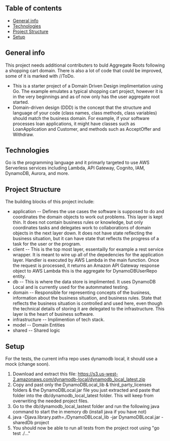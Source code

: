 ## Table of contents
* [General info](#general-info)
* [Technologies](#technologies)
* [Project Structure](#project-structure)
* [Setup](#setup)

## General info
This project needs additional contributers to buld Aggregate Roots following a shopping cart domain. There  is also a lot of code that  could be improved, some of it is  marked with //ToDo.
* This is a starter project of a Domain Driven Design implimentation using Go. The example emulates a typical shopping cart project, however it is in the very beginnings and as of now only has the user aggregate root started.  
* Domain-driven design (DDD) is the concept that the structure and language of your code (class names, class methods, class variables) should match the business domain. For example, if your software processes loan applications, it might have classes such as LoanApplication and Customer, and methods such as AcceptOffer and Withdraw.
	
## Technologies
Go is the programming language and it primarly targeted to use AWS Serverless services including Lambda, API Gateway, Cognito, IAM, DynamoDB, Aurora, and more.
	
## Project Structure
The building blocks of this project include:
* application -- Defines the use cases the software is supposed to do and coordinates the domain objects to work out problems.  This layer is kept thin. It does not contain business rules or knowledge, but only coordinates tasks and delegates work to collaborations of domain objects in the next layer down.  It does not have state reflecting the business situation, but it can have state that reflects the progress of a task for the user or the program.
* client -- This is the top most layer, essentailly for example a rest service wrapper.  It is meant to wire up all of the depedencies for the application layer.  Handler is executed by AWS Lambda in the main function. Once the request is processed, it returns an Amazon API Gateway response object to AWS Lambda this is the aggregate for DynamoDBUserRepo entity.
* db --  This is where the data store is implimented. It uses DynamoDB Local and is currently used for the autommated testing.
* domain -- Responsible for representing concepts of the business, information about the business situation, and business rules.  State that reflects the business situation is controlled and used here, even though the technical details of storing it are delegated to the infrastructure.  This layer is the heart of business software.
* infrastructure -- Implimention of tech stack.
* model -- Domain Entities
* shared -- Shared logic


## Setup
For the tests, the current  infra repo uses dynamodb local, it should use a mock (change soon).
1. Download and extract this file: https://s3.us-west-2.amazonaws.com/dynamodb-local/dynamodb_local_latest.zip
1. Copy and past only the DynamoDBLocal_lib & third_party_licenses folders & the DynamoDBLocal.jar file you just extracted and paste that folder into the db/dynamodb_local_latest folder.  This will keep from overwriting the needed project files.
1. Go to the db/dynamodb_local_lastest folder and run the following java command to start the in memory db (install java if you have not)
1. java -Djava.library.path=./DynamoDBLocal_lib -jar DynamoDBLocal.jar -sharedDb project
1.  You should now be able to run all tests from the project root using "go test ./..."

